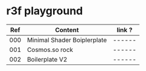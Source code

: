 # r3f playground

| Ref | Content                     | link ? |
| --- | --------------------------- | ------ |
| 000 | Minimal Shader Boiplerplate | ------ |
| 001 | Cosmos.so rock              | ------ |
| 002 | Boilerplate V2              | ------ |
